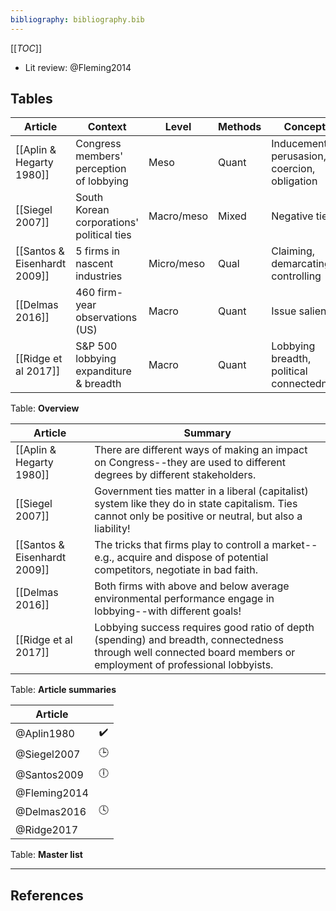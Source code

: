 ```yaml
---
bibliography: bibliography.bib
---
```


[[_TOC_]]

* Lit review: @Fleming2014

## Tables

Article                     | Context                                   | Level     | Methods   | Concepts
----                        | --------                                  | ---       | ---       | -------
[[Aplin & Hegarty 1980]]    | Congress members' perception of lobbying  | Meso      | Quant     | Inducement, perusasion, coercion, obligation
[[Siegel 2007]]             | South Korean corporations' political ties | Macro/meso| Mixed     | Negative ties
[[Santos & Eisenhardt 2009]]| 5 firms in nascent industries             | Micro/meso| Qual      | Claiming, demarcating, controlling
[[Delmas 2016]]             | 460 firm-year observations (US)           | Macro     | Quant     | Issue salience
[[Ridge et al 2017]]        | S&P 500 lobbying expanditure & breadth    | Macro     | Quant     | Lobbying breadth, political connectedness
Table: **Overview**

Article                     | Summary
---                         | ------------
[[Aplin & Hegarty 1980]]    | There are different ways of making an impact on Congress--they are used to different degrees by different stakeholders.
[[Siegel 2007]]             | Government ties matter in a liberal (capitalist) system like they do in state capitalism. Ties cannot only be positive or neutral, but also a liability!
[[Santos & Eisenhardt 2009]]| The tricks that firms play to controll a market--e.g., acquire and dispose of potential competitors, negotiate in bad faith.
[[Delmas 2016]]             | Both firms with above and below average environmental performance engage in lobbying--with different goals!
[[Ridge et al 2017]]        | Lobbying success requires good ratio of depth (spending) and breadth, connectedness through well connected board members or employment of professional lobbyists.
Table: **Article summaries**

Article         | </br>
---             | :-:
@Aplin1980      | :heavy_check_mark: 
@Siegel2007     | :clock3:
@Santos2009     | :clock6:
@Fleming2014    |
@Delmas2016     | :clock4:
@Ridge2017      |
Table: **Master list**

---

## References